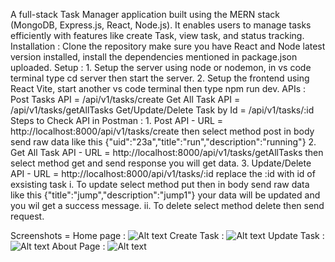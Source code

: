 A full-stack Task Manager application built using the MERN stack (MongoDB, Express.js, React, Node.js). It enables users to manage tasks efficiently with features like create Task, view task, and status tracking.
Installation : Clone the repository make sure you have React and Node latest version installed, install the dependencies mentioned in package.json uploaded.
Setup : 1. Setup the server using node or nodemon, in vs code terminal type cd server then start the server.
        2. Setup the frontend using React Vite, start another vs code terminal then type npm run dev.
APIs : Post Tasks API = /api/v1/tasks/create
       Get All Task API = /api/v1/tasks/getAllTasks
       Get/Update/Delete Task by Id = /api/v1/tasks/:id
Steps to Check API in Postman :
       1. Post API - URL = http://localhost:8000/api/v1/tasks/create 
          then select method post in body send raw data like this {"uid":"23a","title":"run","description":"running"}
       2. Get All Task API - URL = http://localhost:8000/api/v1/tasks/getAllTasks
          then select method get and send response you will get data.
        3. Update/Delete API - URL = http://localhost:8000/api/v1/tasks/:id
            replace the :id with id of exsisting task
            i. To update select method put then in body send raw data like this {"title":"jump","description":"jump1"} your data will be updated and you wil get a success message.
            ii. To delete select method delete then send request.
            
Screenshots = Home page : ![Alt text](./screenshot1.png) 
              Create Task : ![Alt text](screenshot2.png)
              Update Task :  ![Alt text](screenshot3.png)
              About Page :  ![Alt text](screenshot4.png)
